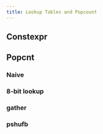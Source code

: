 ```yaml
---
title: Lookup Tables and Popcount
---
```


## Constexpr

## Popcnt

### Naive

### 8-bit lookup

### gather

### pshufb
